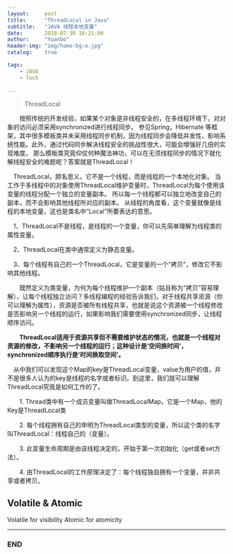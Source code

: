 ```yaml
---
layout:     post
title:      "ThreadLocal in Java"
subtitle:   "JAVA 线程本地变量"
date:       2018-07-30 16:21:00
author:     "Yuanbo"
header-img: "img/home-bg-o.jpg"
catalog:    true

tags:
    - JAVA
    - Tech
    
---
```



> ThreadLocal 

　　按照传统的开发经验，如果某个对象是非线程安全的，在多线程环境下，对对象的访问必须采用synchronized进行线程同步。
参见Spring，Hibernate 等框架，其中很多模板类并未采用线程同步机制，因为线程同步会降低并发性，影响系统性能。此外，通过代码同步解决线程安全的挑战性很大，可能会增强好几倍的实现难度。
那么模板类究竟仰仗何种魔法神功，可以在无须线程同步的情况下就化解线程安全的难题呢？答案就是ThreadLocal！


　ThreadLocal，顾名思义，它不是一个线程，而是线程的一个本地化对象。
当工作于多线程中的对象使用ThreadLocal维护变量时，ThreadLocal为每个使用该变量的线程分配一个独立的变量副本。
所以每一个线程都可以独立地改变自己的副本，而不会影响其他线程所对应的副本。
从线程的角度看，这个变量就像是线程的本地变量，这也是类名中“Local”所要表达的意思。

　1、ThreadLocal不是线程，是线程的一个变量，你可以先简单理解为线程类的属性变量。

　2、ThreadLocal在类中通常定义为静态变量。

　3、每个线程有自己的一个ThreadLocal，它是变量的一个“拷贝”，修改它不影响其他线程。

　　既然定义为类变量，为何为每个线程维护一个副本（姑且称为“拷贝”容易理解），让每个线程独立访问？多线程编程的经验告诉我们，对于线程共享资源（你可以理解为属性），资源是否被所有线程共享，也就是说这个资源被一个线程修改是否影响另一个线程的运行，如果影响我们需要使用synchronized同步，让线程顺序访问。

　　**ThreadLocal适用于资源共享但不需要维护状态的情况，也就是一个线程对资源的修改，不影响另一个线程的运行；这种设计是‘空间换时间’，synchronized顺序执行是‘时间换取空间’。**


　从中我们可以发现这个Map的key是ThreadLocal变量，value为用户的值，并不是很多人认为的key是线程的名字或者标识。到这里，我们就可以理解ThreadLocal究竟是如何工作的了。

　　1. Thread类中有一个成员变量叫做ThreadLocalMap，它是一个Map，他的Key是ThreadLocal类

　　2. 每个线程拥有自己的申明为ThreadLocal类型的变量，所以这个类的名字叫ThreadLocal：线程自己的（变量）。

　　3. 此变量生命周期是由该线程决定的，开始于第一次初始化（get或者set方法）。

　　4. 由ThreadLocal的工作原理决定了：每个线程独自拥有一个变量，并非共享或者拷贝。


## Volatile & Atomic

Volatile for visibility
Atomic for atomicity 












---

### END

